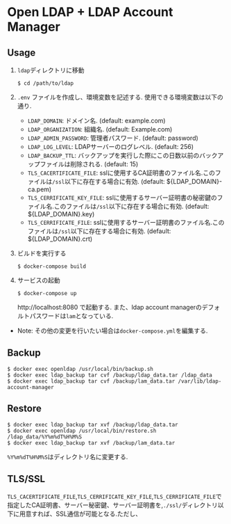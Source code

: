 # Open LDAP + LDAP Account Manager

## Usage
1. `ldap`ディレクトリに移動
    ```
    $ cd /path/to/ldap
    ```
2. `.env` ファイルを作成し、環境変数を記述する.
    使用できる環境変数は以下の通り.
    - `LDAP_DOMAIN`: ドメイン名. (default: example.com)
    - `LDAP_ORGANIZATION`: 組織名. (default: Example.com)
    - `LDAP_ADMIN_PASSWORD`: 管理者パスワード. (default: password)
    - `LDAP_LOG_LEVEL`: LDAPサーバーのログレベル. (default: 256)
    - `LDAP_BACKUP_TTL`: バックアップを実行した際にこの日数以前のバックアップファイルは削除される. (default: 15)
    - `TLS_CACERTIFICATE_FILE`: sslに使用するCA証明書のファイル名.このファイルは`/ssl`以下に存在する場合に有効. (default: ${LDAP_DOMAIN}-ca.pem)
    - `TLS_CERRIFICATE_KEY_FILE`: sslに使用するサーバー証明書の秘密鍵のファイル名.このファイルは`/ssl`以下に存在する場合に有効. (default: ${LDAP_DOMAIN}.key)
    - `TLS_CERRIFICATE_FILE`: sslに使用するサーバー証明書のファイル名.このファイルは`/ssl`以下に存在する場合に有効. (default: ${LDAP_DOMAIN}.crt)

3. ビルドを実行する
    ```
    $ docker-compose build
    ```
4. サービスの起動
    ```
    $ docker-compose up
    ```
    http://localhost:8080 で起動する.
    また、ldap account managerのデフォルトパスワードは`lam`となっている.

* Note: その他の変更を行いたい場合は`docker-compose.yml`を編集する.

## Backup
```
$ docker exec openldap /usr/local/bin/backup.sh
$ docker exec ldap_backup tar cvf /backup/ldap_data.tar /ldap_data
$ docker exec ldap_backup tar cvf /backup/lam_data.tar /var/lib/ldap-account-manager
```

## Restore
```
$ docker exec ldap_backup tar xvf /backup/ldap_data.tar
$ docker exec openldap /usr/local/bin/restore.sh /ldap_data/%Y%m%dT%H%M%S
$ docker exec ldap_backup tar xvf /backup/lam_data.tar
```

`%Y%m%dT%H%M%S`はディレクトリ名に変更する.

## TLS/SSL
`TLS_CACERTIFICATE_FILE`,`TLS_CERRIFICATE_KEY_FILE`,`TLS_CERRIFICATE_FILE`で指定したCA証明書、サーバー秘密鍵、サーバー証明書を,`./ssl/`ディレクトリ以下に用意すれば、SSL通信が可能となる.ただし、

